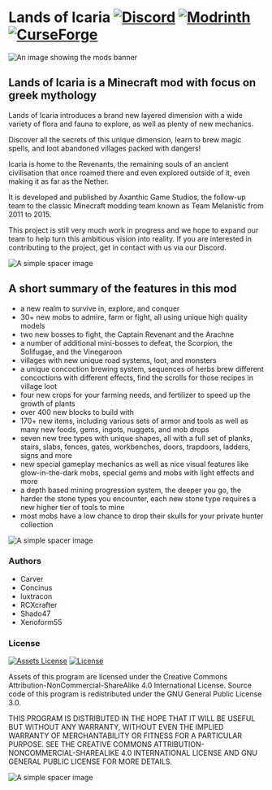 # Lands of Icaria [![Discord](https://img.shields.io/discord/453173961463955458?style=flat-square&logo=discord&logoColor=FFFFFF&label=discord&labelColor=5865F2&color=808080)](https://discord.gg/EAVsmRHTvM) [![Modrinth](https://img.shields.io/modrinth/dt/y6ptCp9V?style=flat-square&logo=modrinth&logoColor=FFFFFF&label=modrinth&labelColor=1BD96A&color=808080)](https://modrinth.com/mod/lands-of-icaria) [![CurseForge](https://img.shields.io/curseforge/dt/463988?style=flat-square&logo=curseforge&logoColor=FFFFFF&label=curseforge&labelColor=F16436&color=808080)](https://www.curseforge.com/minecraft/mc-mods/lands-of-icaria)

![An image showing the mods banner](https://cdn.zekro.de/mods/icaria/media/banner_v2.png)

## Lands of Icaria is a Minecraft mod with focus on greek mythology

Lands of Icaria introduces a brand new layered dimension with a wide variety of flora and fauna to explore, as well as plenty of new mechanics.

Discover all the secrets of this unique dimension, learn to brew magic spells, and loot abandoned villages packed with dangers!

Icaria is home to the Revenants, the remaining souls of an ancient civilisation that once roamed there and even explored outside of it, even making it as far as the Nether.

It is developed and published by Axanthic Game Studios, the follow-up team to the classic Minecraft modding team known as Team Melanistic from 2011 to 2015.

This project is still very much work in progress and we hope to expand our team to help turn this ambitious vision into reality. If you are interested in contributing to the project, get in contact with us via our Discord.

![A simple spacer image](https://cdn.zekro.de/mods/icaria/media/spacer_v1.png)

## A short summary of the features in this mod

- a new realm to survive in, explore, and conquer
- 30+ new mobs to admire, farm or fight, all using unique high quality models
- two new bosses to fight, the Captain Revenant and the Arachne
- a number of additional mini-bosses to defeat, the Scorpion, the Solifugae, and the Vinegaroon
- villages with new unique road systems, loot, and monsters
- a unique concoction brewing system, sequences of herbs brew different concoctions with different effects, find the scrolls for those recipes in village loot
- four new crops for your farming needs, and fertilizer to speed up the growth of plants 
- over 400 new blocks to build with
- 170+ new items, including various sets of armor and tools as well as many new foods, gems, ingots, nuggets, and mob drops
- seven new tree types with unique shapes, all with a full set of planks, stairs, slabs, fences, gates, workbenches, doors, trapdoors, ladders, signs and more
- new special gameplay mechanics as well as nice visual features like glow-in-the-dark mobs, special gems and mobs with light effects and more
- a depth based mining progression system, the deeper you go, the harder the stone types you encounter, each new stone type requires a new higher tier of tools to mine
- most mobs have a low chance to drop their skulls for your private hunter collection

![A simple spacer image](https://cdn.zekro.de/mods/icaria/media/spacer_v1.png)

### Authors

- Carver
- Concinus
- luxtracon
- RCXcrafter
- Shado47
- Xenoform55

### License

[![Assets License](https://img.shields.io/badge/assets-CC%20BY--NC--SA%204.0-808080?style=flat-square&labelColor=ffffff)](https://github.com/Axanthic-Game-Studios/Lands-of-Icaria?tab=License-2-ov-file) [![License](https://img.shields.io/badge/source-GPL--3.0-808080?style=flat-square&labelColor=ffffff)](https://github.com/Axanthic-Game-Studios/Lands-of-Icaria?tab=GPL-3.0-1-ov-file#readme)

Assets of this program are licensed under the Creative Commons Attribution-NonCommercial-ShareAlike 4.0 International License. Source code of this program is redistributed under the GNU General Public License 3.0.

THIS PROGRAM IS DISTRIBUTED IN THE HOPE THAT IT WILL BE USEFUL BUT WITHOUT ANY WARRANTY, WITHOUT EVEN THE IMPLIED WARRANTY OF MERCHANTABILITY OR FITNESS FOR A PARTICULAR PURPOSE. SEE THE CREATIVE COMMONS ATTRIBUTION-NONCOMMERCIAL-SHAREALIKE 4.0 INTERNATIONAL LICENSE AND GNU GENERAL PUBLIC LICENSE FOR MORE DETAILS.

![A simple spacer image](https://cdn.zekro.de/mods/icaria/media/spacer_v1.png)
